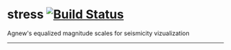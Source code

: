 # stress [![Build Status](https://travis-ci.org/abarbour/eqldens.svg?branch=master)](https://travis-ci.org/abarbour/eqldens)

Agnew's equalized magnitude scales for seismicity vizualization

------
